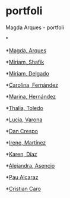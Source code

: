 # portfoli
Magda Arques - portfoli


*[]()

*[Magda, Arques](https://arquesm.github.io/portfoli/)

*[Miriam, Shafik]()

*[Miriam, Delgado]()

*[Carolina, Fernández](https://carolrecursos.github.io/PortfoliWeb/)

*[Marina, Hernández](https://marinailu.github.io/Interfaz-portfolio/)

*[Thalia, Toledo]()

*[Lucia, Varona]()

*[Dan Crespo]()

*[Irene, Martínez]()

*[Karen, Díaz]()

*[Alejandra, Asencio]()

*[Pau Alcaraz]()

*[Cristian Caro]()
